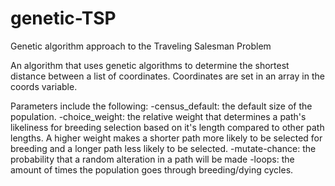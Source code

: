 # genetic-TSP
Genetic algorithm approach to the Traveling Salesman Problem

An algorithm that uses genetic algorithms to determine the shortest distance between a list of coordinates.
Coordinates are set in an array in the coords variable.

Parameters include the following:
-census_default: the default size of the population.
-choice_weight: the relative weight that determines a path's likeliness for breeding selection based on it's length compared to other path lengths. A higher weight makes a shorter path more likely to be selected for breeding and a longer path less likely to be selected.
-mutate-chance: the probability that a random alteration in a path will be made
-loops: the amount of times the population goes through breeding/dying cycles.
